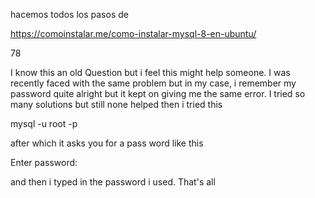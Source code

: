 hacemos todos los pasos de 

https://comoinstalar.me/como-instalar-mysql-8-en-ubuntu/




78

I know this an old Question but i feel this might help someone. I was recently faced with the same problem but in my case, i remember my password quite alright but it kept on giving me the same error. I tried so many solutions but still none helped then i tried this

mysql -u root -p 

after which it asks you for a pass word like this

Enter password: 

and then i typed in the password i used. That's all
